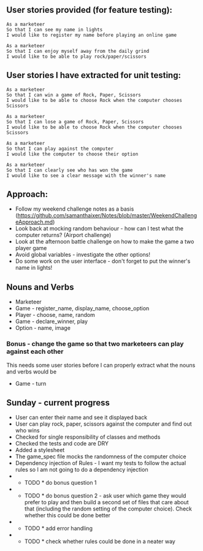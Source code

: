 ## User stories provided (for feature testing):

```
As a marketeer
So that I can see my name in lights
I would like to register my name before playing an online game
```

```
As a marketeer
So that I can enjoy myself away from the daily grind
I would like to be able to play rock/paper/scissors
```

## User stories I have extracted for unit testing:

```
As a marketeer
So that I can win a game of Rock, Paper, Scissors
I would like to be able to choose Rock when the computer chooses Scissors
```

```
As a marketeer
So that I can lose a game of Rock, Paper, Scissors
I would like to be able to choose Rock when the computer chooses Scissors
```

```
As a marketeer
So that I can play against the computer
I would like the computer to choose their option
```

```
As a marketeer
So that I can clearly see who has won the game
I would like to see a clear message with the winner's name
```


## Approach:
- Follow my weekend challenge notes as a basis (https://github.com/samanthaixer/Notes/blob/master/WeekendChallengeApproach.md)
- Look back at mocking random behaviour - how can I test what the computer returns? (Airport challenge)
- Look at the afternoon battle challenge on how to make the game a two player game
- Avoid global variables - investigate the other options!
- Do some work on the user interface - don't forget to put the winner's name in lights!

## Nouns and Verbs

- Marketeer
- Game - register_name, display_name, choose_option
- Player - choose, name, random
- Game - declare_winner, play
- Option - name, image

### Bonus - change the game so that two marketeers can play against each other

This needs some user stories before I can properly extract what the nouns and verbs would be
- Game - turn

## Sunday - current progress
- User can enter their name and see it displayed back
- User can play rock, paper, scissors against the computer and find out who wins
- Checked for single responsibility of classes and methods
- Checked the tests and code are DRY
- Added a stylesheet
- The game_spec file mocks the randomness of the computer choice
- Dependency injection of Rules - I want my tests to follow the actual rules so I am not going to do a dependency injection
- * TODO * do bonus question 1
- * TODO * do bonus question 2 - ask user which game they would prefer to play and then build a second set of files that care about that (including the random setting of the computer choice). Check whether this could be done better
- * TODO * add error handling
- * TODO * check whether rules could be done in a neater way
